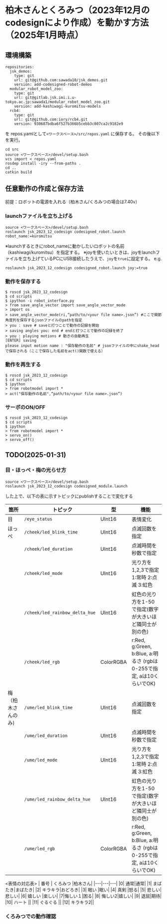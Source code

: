 # 柏木さんとくろみつ（2023年12月のcodesignにより作成）を動かす方法（2025年1月時点）
## 環境構築
```
repositories:
  jsk_demos:
    type: git
    url: git@github.com:sawada10/jsk_demos.git
    version: add-codesigned-robot-demos
  modular_robot_model_zoo:
    type: git
    url: git@gitlab.jsk.imi.i.u-tokyo.ac.jp:sawada1/modular_robot_model_zoo.git
    version: add-kashiwagi-kuromitsu-models
  rcb4:
    type: git
    url: git@github.com:iory/rcb4.git
    version: 930687bdba6f527b366b5cebb3c807ca2c9182e9
```
を repos.yamlとして`<ワークスペース>/src/repos.yaml` に保存する。
その後以下を実行。
```
cd src
source <ワークスペース>/devel/setup.bash
vcs import < repos.yaml
rosdep install -iry --from-paths .
cd ..
catkin build

```
## 任意動作の作成と保存方法
前提：ロボットの電源を入れる（柏木さん/くろみつの場合は7.40v）
### launchファイルを立ち上げる
```
source <ワークスペース>/devel/setup.bash
roslaunch jsk_2023_12_codesign codesigned_robot.launch robot_name:=kuromitsu
```
※launchするときにrobot_nameに動かしたいロボットの名前（kashiwagi/kuromitsu）を指定する。
※joyを使いたいときは、joyをlaunchファイルを立ち上げているPCにUSB接続したうえで、`joy`を`true`に設定する。
e.g.
```
roslaunch jsk_2023_12_codesign codesigned_robot.launch joy:=true
```

### 動作を保存する
```
$ roscd jsk_2023_12_codesign
$ cd scripts
$ ipython -i robot_interface.py
> from save_angle_vector import save_angle_vector_mode
> import os
> save_angle_vector_mode(ri,“path/to/<your file name>.json”) #ここで関節角度列を保存するjsonファイルのpathを指定
> you : save # saveと打つことで動作の記録を開始
> saving angles you: end # endと打つことで動作の記録を終了
> you : playing motions # 動きの自動再生
[ENTER] saving
please input motion name : "保存動作の名前" # jsonファイルの中にshake_headで保存される（ここで保存した名前をact()関数で使える）
```

### 動作を再生する
```
$ roscd jsk_2023_12_codesign
$ cd scripts
$ ipython
> from robotmodel import *
> act("保存動作の名前",“path/to/<your file name>.json”)
```

### サーボのON/OFF
```
$ roscd jsk_2023_12_codesign
$ cd scripts
$ ipython
> from robotmodel import *
> servo_on()
> servo_off()
```

## TODO(2025-01-31)
### 目・ほっぺ・梅の光らせ方
```
source <ワークスペース>/devel/setup.bash
roslaunch jsk_2023_12_codesign codesigned_module.launch
```
した上で、以下の表に示すトピックにpublishすることで変化する

| 箇所  |　トピック | 型 | 機能 |
| ------------- | ------------- |---| --- |
| 目 | `/eye_status`  |UInt16| 表情変化 |
| ほっぺ  | `/cheek/led_blink_time`  | UInt16 |点滅回数を指定|
||`/cheek/led_duration`| UInt16 | 点滅時間を秒数で指定|
||`/cheek/led_mode`| UInt16 | 光り方を1,2,3で指定 1:常時 2:点滅 3:虹色|
||`/cheek/led_rainbow_delta_hue`| UInt16 | 虹色の光り方を1-50で指定(数字が大きいほど隣同士が別の色)|
||`/cheek/led_rgb`| ColorRGBA |r:Red, g:Green, b:Blue, a:明るさ (rgbは0-255で指定, aは10くらいでOK) |
| 梅（柏木さんのみ) | `/ume/led_blink_time` |UInt16|点滅回数を指定 |
||`/ume/led_duration`| UInt16 | 点滅時間を秒数で指定|
||`/ume/led_mode`| UInt16 |光り方を1,2,3で指定 1:常時 2:点滅 3:虹色 |
||`/ume/led_rainbow_delta_hue`| UInt16 |虹色の光り方を1-50で指定(数字が大きいほど隣同士が別の色) |
||`/ume/led_rgb`| ColorRGBA |r:Red, g:Green, b:Blue, a:明るさ (rgbは0-255で指定, aは10くらいでOK)|

<表情の対応表>
| 番号 | くろみつ |柏木さん|
|---|---|---|
|0| 通常|通常|
|1| まばたき|まばたき|
|2| キラキラ|おどろき|
|3| 眠い |眠い|
|4| 真剣 |怒る|
|5| 悲しい|悲しい|
|6| 嬉しい |楽しい|
|7|悔しい１|困る|
|8| 悔しい2|嬉しい|
|9| 退屈|期待|
|10| ハート ||
|11| ぐるぐる ||
|12| キラキラ2||

### くろみつでの動作確認
